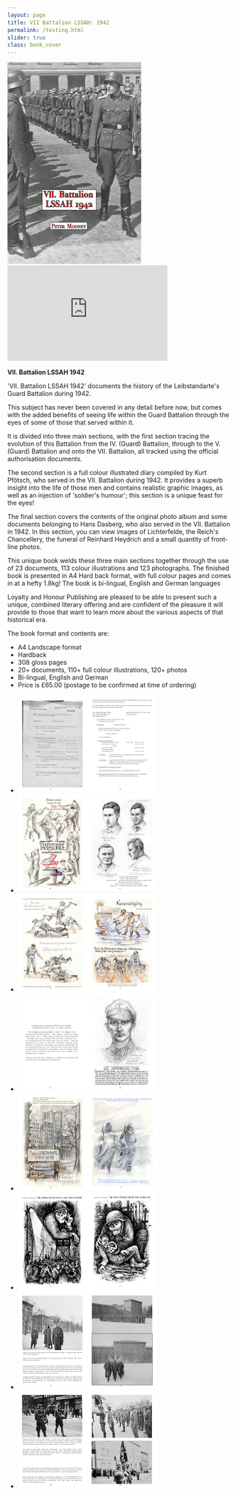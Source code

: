 ```yaml
---
layout: page
title: VII Battalion LSSAH: 1942
permalink: /testing.html
slider: true
class: book_cover
---
```


<img src="./assets/Wach Battalion Web.png" id="detail" class="center"/>
<iframe width="360" height="215" src="https://www.youtube.com/embed/8Bf_PJYMl8w" frameborder="0" allow="accelerometer; autoplay; encrypted-media; gyroscope; picture-in-picture" class="center" allowfullscreen></iframe>
<p><b>VII. Battalion LSSAH 1942</b></p>
<p>'VII. Battalion LSSAH 1942' documents the history of the Leibstandarte's Guard Battalion during 1942.</p>
<p>This subject has never been covered in any detail before now, but comes with the added benefits of seeing life within the Guard Battalion through the eyes of some of those that served within it.</p> 
<p>It is divided into three main sections, with the first section tracing the evolution of this Battalion from the IV. (Guard) Battalion, through to the V. (Guard) Battalion and onto the VII. Battalion, all tracked using the official authorisation documents.</p>
<p>The second section is a full colour illustrated diary compiled by Kurt Pfötsch, who served in the VII. Battalion during 1942. It provides a superb insight into the life of those men and contains realistic graphic images, as well as an injection of 'soldier's humour'; this section is a unique feast for the eyes!</p> 
<p>The final section covers the contents of the original photo album and some documents belonging to Hans Dasberg, who also served in the VII. Battalion in 1942. In this section, you can view images of Lichterfelde, the Reich's Chancellery, the funeral of Reinhard Heydrich and a small quantity of front-line photos.</p>
<p>This unique book welds these three main sections together through the use of 23 documents, 113 colour illustrations and 123 photographs. The finished book is presented in A4 Hard back format, with full colour pages and comes in at a hefty 1.8kg! The book is bi-lingual, English and German languages</p> 
Loyalty and Honour Publishing are pleased to be able to present such a unique, combined literary offering and are confident of the pleasure it will provide to those that want to learn more about the various aspects of that historical era.
<p>The book format and contents are:
<ul class="over">
  <li>A4 Landscape format</li>
  <li>Hardback</li>
  <li>308 gloss pages</li>
  <li>20+ documents, 110+ full colour illustrations, 120+ photos</li>
  <li>Bi-lingual, English and German</li>
  <li>Price is £65.00 (postage to be confirmed at time of ordering)</li>
</ul>  

<div id="folio" class="svwp">
  <ul>
    <li><img alt="Internal page" src="./assets/VII Document small.png" /></li>
    <li><img alt="Internal page" src="./assets/VII KF 1 small.png" /></li>
    <li><img alt="Internal page" src="./assets/VII KF 2 small.png" /></li>
    <li><img alt="Internal page" src="./assets/VII KF 3 small.png" /></li>
    <li><img alt="Internal page" src="./assets/VII KF 4 small.png" /></li>
    <li><img alt="Internal page" src="./assets/VII KF 5 small.png" /></li>
    <li><img alt="Internal page" src="./assets/VII HD 1 small.png" /></li>
    <li><img alt="Internal page" src="./assets/VII HD 2 small.png" /></li>
  </ul>
</div>


